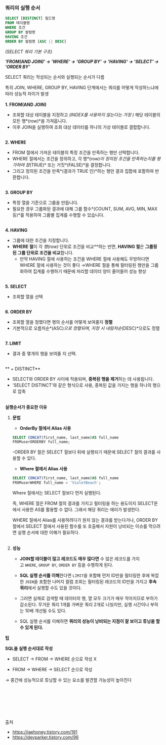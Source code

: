 ### 쿼리의 실행 순서

```sql
SELECT [DISTINCT] 필드명
FROM 테이블명
WHERE 조건
GROUP BY 컬럼명
HAVING 조건
ORDER BY 컬럼명 [ASC || DESC]
```

*(SELECT 쿼리 기본 구조)*

***'FROM(AND JOIN)' -> 'WHERE' -> 'GROUP BY' -> 'HAVING' -> 'SELECT' -> 'ORDER BY'***

SELECT 쿼리는 작성되는 순서와 실행되는 순서가 다름

특히 JOIN, WHERE, GROUP BY, HAVING 단계에서는 쿼리를 어떻게 작성하느냐에 따라 성능적 차이가 발생
<br></br>
**1. FROM(AND JOIN)**

- 조회할 대상 테이블을 지정하고 *(INDEX를 사용하지 않는다는 가정 )* 해당 테이블의 모든 행*(row)*을 가져옵니다.
- 이후 JOIN을 실행하여 조회 대상 데이터를 하나의 가상 테이블로 결합합니다.<br></br>

**2. WHERE**

- FROM 절에서 가져온 테이블의 특정 조건을 만족하는 행만 선택합니다.
- WHERE 절에서는 조건을 정의하고, 각 행*(row)*이 정의된 조건을 만족하는지를 평가하여 참*(TRUE)* 또는 거짓*(FALSE)*을 결정합니다.
- 그리고 정의된 조건을 만족*(결과가 TRUE 인)*하는 행만 결과 집합에 포함하여 반환합니다.<br></br>

**3. GROUP BY**

- 특정 열을 기준으로 그룹을 만듭니다.
- 필요한 경우 그룹화된 결과에 대해 그룹 함수*(COUNT, SUM, AVG, MIN, MAX 등)*를 적용하여 그룹별 집계를 수행할 수 있습니다.<br></br>

**4. HAVING**

- 그룹에 대한 조건을 지정합니다.
- **WHERE 절**이 각 **행*(row)* 단위로 조건을 비교**하는 반면, **HAVING 절**은 **그룹핑된 그룹 단위로 조건을 비교**합니다.
    - 만약 HAVING 절에 사용하는 조건을 WHERE 절에 사용해도 무방하다면 WHERE 절에 사용하는 것이 좋다
      →WHERE 절을 통해 필터링된 행만을 그룹화하여 집계를 수행하기 때문에 처리할 데이터 양이 줄어들어 성능 향상<br></br>

**5. SELECT**

- 조회할 열을 선택<br></br>

**6. ORDER BY**

- 조회할 열을 정했다면 행의 순서를 어떻게 보여줄지 **정렬**
- 기본적으로 오름차순*(ASC)*으로 정렬되며, 지정 시 내림차순*(DESC)*으로도 정렬<br></br>

**7. LIMIT**

- 결과 중 몇개의 행을 보여줄 지 선택.<br></br>

** +  DISTINCT**

- SELECT와 ORDER BY 사이에 적용되며, **중복된 행을 제거**하는 데 사용됩니다.
- 'SELECT DISTINCT'와 같은 형식으로 사용, 중복된 값을 가지는 행을 하나의 행으로 압축<br></br>


**실행순서가 중요한 이유**
1. **문법**

    - **OrderBy 절에서 Alias 사용**
    
    ```sql
    SELECT CONCAT(first_name, last_name)AS full_name
    FROMuserORDERBY full_name;
    ```
    
    -ORDER BY 절은 SELECT 절보다 뒤에 실행되기 때문에 SELECT 절의 결과를 사용할 수 있다.
    
    - **Where 절에서 Alias 사용**
    
    ```sql
    SELECT CONCAT(first_name, last_name)AS full_name
    FROMuserWHERE full_name = 'VioletBeach';
    ```
    
    Where 절에서는 SELECT 절보다 먼저 실행된다.
    
    즉, WHERE 절은 FROM 절의 결과를 가지고 필터링을 하는 용도이지 SELECT문 에서 사용한 AS를 활용할 수 없다. 그래서 해당 쿼리는 에러가 발생한다.
    
    WHERE 절에서 Alias를 사용하려다가 원치 않는 결과를 받는다거나, ORDER BY 절에서 SELECT 절에서 사용된 함수를 또 호출해서 자원이 낭비되는 이슈를 막으려면 실행 순서에 대한 이해가 필요하다.<br></br>

2. **성능**

    - **JOIN할 테이블이 많고 레코드도 매우 많다면** 수 많은 레코드를 가지고 `WHERE`, `GROUP BY`, `ORDER BY` 등을 수행하게 된다.

    - **SQL 실행 순서를 이해**한다면 `LIMIT`을 포함해 먼저 ID만을 필터링한 후에 복잡한 `JOIN`을 포함한 나머지 컬럼 조회는 필터링된 레코드의 ID만을 가지고 **후속 쿼리**에서 실행할 수도 있을 것이다.

    - 그러면 실제로 검색할 때 데이터의 행, 열 모두 크기가 매우 작아지므로 부하가 감소된다. 무거운 쿼리 1개를 가벼운 쿼리 2개로 나눴지만, 실행 시간이나 부하는 10배 개선될 수도 있다.

   - SQL 실행 순서를 이해하면 **쿼리의 성능이 낭비되는 지점이 잘 보이고 튜닝을 할 수 있게 된다.**

**팁**

**SQL을 실행 순서대로 작성**

- SELECT -> FROM -> WHERE 순으로 작성 X

- FROM -> WHERE -> SELECT 순으로 작성

→ 중간에 성능적으로 튜닝할 수 있는 요소를 발견할 가능성이 높아진다

<br></br><br></br><br></br>
출처
- https://jaehoney.tistory.com/191
- https://devparker.tistory.com/96